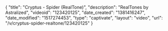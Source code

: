 {
    "title": "Cryptus - Spider (RealTone)",
    "description": "RealTones by Astralized",
    "videoid": "123420125",
    "date_created": "1381416247",
    "date_modified": "1517274453",
    "type": "captivate",
    "layout": "video",
    "url": "\/v\/cryptus-spider-realtone\/123420125"
}
